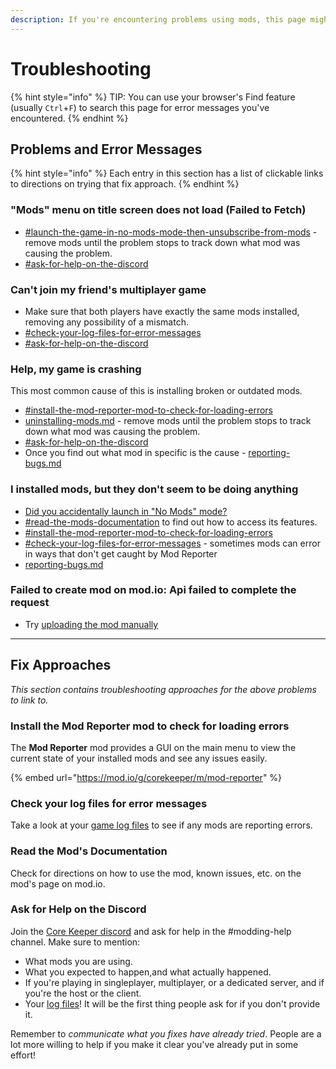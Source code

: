 ```yaml
---
description: If you're encountering problems using mods, this page might have the solution.
---
```


# Troubleshooting

{% hint style="info" %}
TIP: You can use your browser's Find feature (usually `Ctrl`+`F`) to search this page for error messages you've encountered.&#x20;
{% endhint %}

## Problems and Error Messages

{% hint style="info" %}
Each entry in this section has a list of clickable links to directions on trying that fix approach.
{% endhint %}

### "Mods" menu on title screen does not load (Failed to Fetch)

* [#launch-the-game-in-no-mods-mode-then-unsubscribe-from-mods](uninstalling-mods.md#launch-the-game-in-no-mods-mode-then-unsubscribe-from-mods "mention")  - remove mods until the problem stops to track down what mod was causing the problem.
* [#ask-for-help-on-the-discord](troubleshooting.md#ask-for-help-on-the-discord "mention")

### Can't join my friend's multiplayer game

* Make sure that both players have exactly the same mods installed, removing any possibility of a mismatch.
* [#check-your-log-files-for-error-messages](troubleshooting.md#check-your-log-files-for-error-messages "mention")
* [#ask-for-help-on-the-discord](troubleshooting.md#ask-for-help-on-the-discord "mention")

### Help, my game is crashing

This most common cause of this is installing broken or outdated mods.

* [#install-the-mod-reporter-mod-to-check-for-loading-errors](troubleshooting.md#install-the-mod-reporter-mod-to-check-for-loading-errors "mention")
* [uninstalling-mods.md](uninstalling-mods.md "mention")  - remove mods until the problem stops to track down what mod was causing the problem.
* [#ask-for-help-on-the-discord](troubleshooting.md#ask-for-help-on-the-discord "mention")
* Once you find out what mod in specific is the cause - [reporting-bugs.md](reporting-bugs.md "mention")

### I installed mods, but they don't seem to be doing anything

* [Did you accidentally launch in "No Mods" mode?](uninstalling-mods.md#launch-the-game-in-no-mods-mode-then-unsubscribe-from-mods)
* [#read-the-mods-documentation](troubleshooting.md#read-the-mods-documentation "mention") to find out how to access its features.
* [#install-the-mod-reporter-mod-to-check-for-loading-errors](troubleshooting.md#install-the-mod-reporter-mod-to-check-for-loading-errors "mention")
* [#check-your-log-files-for-error-messages](troubleshooting.md#check-your-log-files-for-error-messages "mention")  - sometimes mods can error in ways that don't get caught by Mod Reporter
* [reporting-bugs.md](reporting-bugs.md "mention")

### Failed to create mod on mod.io: Api failed to complete the request

* Try [uploading the mod manually](../creating-mods/releasing-mods/mod-files-upload.md)

***

## Fix Approaches

_This section contains troubleshooting approaches for the above problems to link to._

### Install the Mod Reporter mod to check for loading errors

The **Mod Reporter** mod provides a GUI on the main menu to view the current state of your installed mods and see any issues easily.

{% embed url="https://mod.io/g/corekeeper/m/mod-reporter" %}

### Check your log files for error messages

Take a look at your [game log files](../concepts/important-folder-paths.md#log-files) to see if any mods are reporting errors.

### Read the Mod's Documentation

Check for directions on how to use the mod, known issues, etc. on the mod's page on mod.io.

### Ask for Help on the Discord

Join the [Core Keeper discord](https://discord.com/invite/corekeeper) and ask for help in the #modding-help channel. Make sure to mention:

* What mods you are using.
* What you expected to happen,and what actually happened.
* If you're playing in singleplayer, multiplayer, or a dedicated server, and if you're the host or the client.
* Your [log files](../concepts/important-folder-paths.md#log-files)! It will be the first thing people ask for if you don't provide it.

Remember to _communicate what you fixes have already tried_. People are a lot more willing to help if you make it clear you've already put in some effort!
